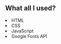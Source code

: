 <h2>What all I used? </h2>
<li>HTML</li>
<li>CSS</li>
<li>JavaScript</li>
<li>Google Fonts API</li>
